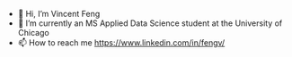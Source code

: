 - 👋 Hi, I’m Vincent Feng
- 🌱 I’m currently an MS Applied Data Science student at the University of Chicago
- 📫 How to reach me https://www.linkedin.com/in/fengv/

<!---
vfeng6704/vfeng6704 is a ✨ special ✨ repository because its `README.md` (this file) appears on your GitHub profile.
You can click the Preview link to take a look at your changes.
--->
